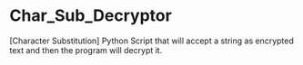 # Char_Sub_Decryptor
[Character Substitution] Python Script that will accept a string as encrypted text and then the program will decrypt it.
